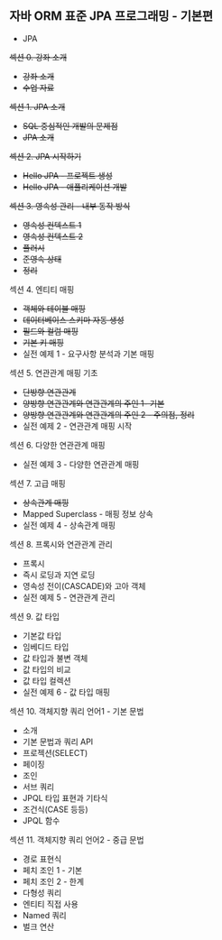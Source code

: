 ## 자바 ORM 표준 JPA 프로그래밍 - 기본편

+ JPA

~~섹션 0. 강좌 소개~~
+ ~~강좌 소개~~
+ ~~수업 자료~~

~~섹션 1. JPA 소개~~
+ ~~SQL 중심적인 개발의 문제점~~
+ ~~JPA 소개~~

~~섹션 2. JPA 시작하기~~
+ ~~Hello JPA - 프로젝트 생성~~
+ ~~Hello JPA - 애플리케이션 개발~~

~~섹션 3. 영속성 관리 - 내부 동작 방식~~
+ ~~영속성 컨텍스트 1~~
+ ~~영속성 컨텍스트 2~~
+ ~~플러시~~
+ ~~준영속 상태~~
+ ~~정리~~

섹션 4. 엔티티 매핑
+ ~~객체와 테이블 매핑~~
+ ~~데이터베이스 스키마 자동 생성~~
+ ~~필드와 컬럼 매핑~~
+ ~~기본 키 매핑~~
+ 실전 예제 1 - 요구사항 분석과 기본 매핑

섹션 5. 연관관계 매핑 기초
+ ~~단방향 연관관계~~
+ ~~양방향 연관관계와 연관관계의 주인 1- 기본~~
+ ~~양방향 연관관계와 연관관계의 주인 2 - 주의점, 정리~~
+ 실전 예제 2 - 연관관계 매핑 시작

섹션 6. 다양한 연관관계 매핑
+ 실전 예제 3 - 다양한 연관관계 매핑

섹션 7. 고급 매핑
+ ~~상속관계 매핑~~
+ Mapped Superclass - 매핑 정보 상속
+ 실전 예제 4 - 상속관계 매핑

섹션 8. 프록시와 연관관계 관리
+ 프록시
+ 즉시 로딩과 지연 로딩
+ 영속성 전이(CASCADE)와 고아 객체
+ 실전 예제 5 - 연관관계 관리

섹션 9. 값 타입
+ 기본값 타입
+ 임베디드 타입
+ 값 타입과 불변 객체
+ 값 타입의 비교
+ 값 타입 컬렉션
+ 실전 예제 6 - 값 타입 매핑

섹션 10. 객체지향 쿼리 언어1 - 기본 문법
+ 소개
+ 기본 문법과 쿼리 API
+ 프로젝션(SELECT)
+ 페이징
+ 조인
+ 서브 쿼리
+ JPQL 타입 표현과 기타식
+ 조건식(CASE 등등)
+ JPQL 함수

섹션 11. 객체지향 쿼리 언어2 - 중급 문법
+ 경로 표현식
+ 페치 조인 1 - 기본
+ 페치 조인 2 - 한계
+ 다형성 쿼리
+ 엔티티 직접 사용
+ Named 쿼리
+ 벌크 연산
